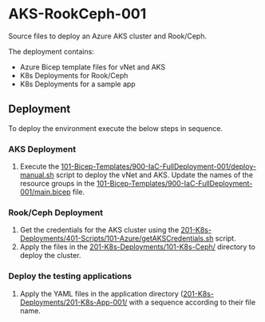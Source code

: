 # AKS-RookCeph-001
Source files to deploy an Azure AKS cluster and Rook/Ceph.

The deployment contains:
* Azure Bicep template files for vNet and AKS
* K8s Deployments for Rook/Ceph
* K8s Deployments for a sample app

## Deployment
To deploy the environment execute the below steps in sequence.

### AKS Deployment
1. Execute the [101-Bicep-Templates/900-IaC-FullDeployment-001/deploy-manual.sh](https://github.com/cpolydorou/K8sSamples/blob/main/125-AKS-RookCeph-001/101-Bicep-Templates/900-IaC-FullDeployment-001/deploy-manual.sh) script to deploy the vNet and AKS. Update the names of the resource groups in the [101-Bicep-Templates/900-IaC-FullDeployment-001/main.bicep](https://github.com/cpolydorou/K8sSamples/blob/main/125-AKS-RookCeph-001/101-Bicep-Templates/900-IaC-FullDeployment-001/main.bicep) file.

### Rook/Ceph Deployment
1. Get the credentials for the AKS cluster using the [201-K8s-Deployments/401-Scripts/101-Azure/getAKSCredentials.sh](https://github.com/cpolydorou/K8sSamples/blob/main/125-AKS-RookCeph-001/201-K8s-Deployments/401-Scripts/101-Azure/getAKSCredentials.sh) script.
2. Apply the files in the [201-K8s-Deployments/101-K8s-Ceph/](https://github.com/cpolydorou/K8sSamples/blob/main/125-AKS-RookCeph-001/201-K8s-Deployments/101-K8s-Ceph) directory to deploy the cluster.

### Deploy the testing applications
1. Apply the YAML files in the application directory ([201-K8s-Deployments/201-K8s-App-001/](https://github.com/cpolydorou/K8sSamples/tree/main/125-AKS-RookCeph-001/201-K8s-Deployments/201-K8s-App) with a sequence according to their file name.


